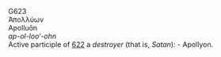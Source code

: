G623  
Ἀπολλύων  
Apolluōn  
*ap-ol-loo‘-ohn*  
Active participle of [622](g0622) a *destroyer* (that is, *Satan*): -
Apollyon.  
